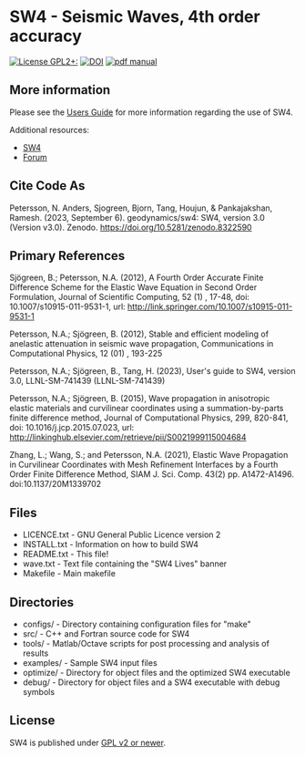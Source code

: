 SW4 - Seismic Waves, 4th order accuracy
===========================================================
[![License GPL2+:](https://img.shields.io/badge/License-GPL%202%2B-red)](https://github.com/geodynamics/sw4/blob/master/LICENSE.txt)
[![DOI](https://zenodo.org/badge/DOI/10.5281/zenodo.8322590.svg)](https://doi.org/10.5281/zenodo.8322590)
[![pdf manual](https://img.shields.io/badge/get-PDF-green.svg)](https://github.com/geodynamics/sw4/blob/master/doc/SW4_UsersGuide.pdf)

More information
----------------
Please see the [Users Guide](https://github.com/geodynamics/sw4/blob/master/doc/SW4_UsersGuide.pdf) for more information regarding the use of SW4.

Additional resources:
- [SW4](https://geodynamics.org/resources/sw4/about)
- [Forum](https://community.geodynamics.org/c/sw4/32)

Cite Code As
------------
Petersson, N. Anders, Sjogreen, Bjorn, Tang, Houjun, & Pankajakshan, Ramesh. (2023, September 6). geodynamics/sw4: SW4, version 3.0 (Version v3.0). Zenodo. https://doi.org/10.5281/zenodo.8322590

Primary References
------------------
Sjögreen, B.; Petersson, N.A. (2012), A Fourth Order Accurate Finite Difference Scheme for the Elastic Wave Equation in Second Order Formulation, Journal of Scientific Computing, 52 (1) , 17-48, doi: 10.1007/s10915-011-9531-1, url: http://link.springer.com/10.1007/s10915-011-9531-1

Petersson, N.A.; Sjögreen, B. (2012), Stable and efficient modeling of anelastic attenuation in seismic wave propagation, Communications in Computational Physics, 12 (01) , 193-225

Petersson, N.A.; Sjögreen, B., Tang, H. (2023), User's guide to SW4, version 3.0, LLNL-SM-741439 (LLNL-SM-741439)

Petersson, N.A.; Sjögreen, B. (2015), Wave propagation in anisotropic elastic materials and curvilinear coordinates using a summation-by-parts finite difference method, Journal of Computational Physics, 299, 820-841, doi: 10.1016/j.jcp.2015.07.023, url: http://linkinghub.elsevier.com/retrieve/pii/S0021999115004684

Zhang, L.;  Wang, S.; and Petersson, N.A. (2021), Elastic Wave Propagation in Curvilinear Coordinates with Mesh Refinement Interfaces by a Fourth Order Finite Difference Method, SIAM J. Sci. Comp.  43(2) pp. A1472-A1496. doi:10.1137/20M1339702


Files
-----

- LICENCE.txt -    GNU General Public Licence version 2
- INSTALL.txt  - Information on how to build SW4
- README.txt  - This file!
- wave.txt    - Text file containing the "SW4 Lives" banner
- Makefile     - Main makefile

Directories
-----------
- configs/    -  Directory containing configuration files for "make"
- src/        -  C++ and Fortran source code for SW4
- tools/       - Matlab/Octave scripts for post processing and analysis of results
- examples/   - Sample SW4 input files
- optimize/    - Directory for object files and the optimized SW4 executable
- debug/       - Directory for object files and a SW4 executable with debug symbols

License
-------

SW4 is published under [GPL v2 or newer](LICENSE.txt).


